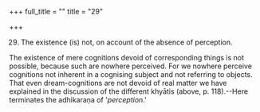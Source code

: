 +++
full_title = ""
title = "29"

+++


29. The existence (is) not, on account of the absence of perception.

The existence of mere cognitions devoid of corresponding things is not possible, because such are nowhere perceived. For we nowhere perceive cognitions not inherent in a cognising subject and not referring to objects. That even dream-cognitions are not devoid of real matter we have explained in the discussion of the different khyātis (above, p. 118).--Here terminates the adhikaraṇa of '_perception_.'

